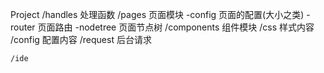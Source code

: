 Project
    /handles     处理函数
    /pages       页面模块
        -config     页面的配置(大小之类)
        -router     页面路由
        -nodetree   页面节点树
    /components  组件模块
    /css         样式内容
    /config      配置内容
    /request     后台请求

    /ide         